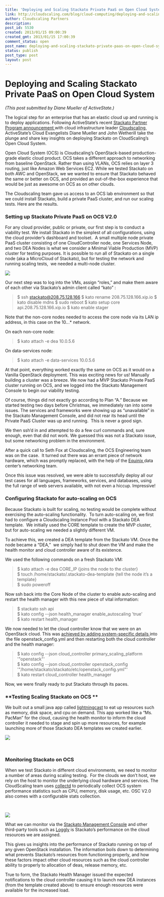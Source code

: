 ```yaml
---
title: 'Deploying and Scaling Stackato Private PaaS on Open Cloud System'
link: http://cloudscaling.com/blog/cloud-computing/deploying-and-scaling-stackato-private-paas-on-open-cloud-system/
author: Cloudscaling Partners
description: 
post_id: 5530
created: 2013/01/15 09:00:39
created_gmt: 2013/01/15 17:00:39
comment_status: open
post_name: deploying-and-scaling-stackato-private-paas-on-open-cloud-system
status: publish
post_type: post
layout: post
---
```


# Deploying and Scaling Stackato Private PaaS on Open Cloud System

_(This post submitted by Diane Mueller of ActiveState.)_

The logical step for an enterprise that has an elastic cloud up and running is to deploy applications. Following ActiveState’s recent [Stackato Partner Program announcement ](http://www.activestate.com/press-releases/activestate-announces-stackato-partner-program)with cloud infrastructure leader [Cloudscaling](http://www.cloudscaling.com/), ActiveState’s Cloud Evangelists Diane Mueller and John Wetherill take the plunge and share key insights on deploying Stackato on CloudScaling’s Open Cloud System.

Open Cloud System (OCS) is Cloudscaling’s OpenStack-based production-grade elastic cloud product. OCS takes a different approach to networking from baseline OpenStack. Rather than using VLANs, OCS relies on layer 3 routing, just like Amazon Web Services EC2. While we tested Stackato on both AWC and OpenStack, we we wanted to ensure that Stackato behaved the same or better on OCS, and provided an out-of-the-box experience that would be just as awesome on OCS as on other clouds.

The Cloudscaling team gave us access to an OCS lab environment so that we could install Stackato, build a private PaaS cluster, and run our scaling tests. Here are the results.

### **Setting up Stackato Private PaaS on OCS V2.0**

For any cloud provider, public or private, our first step is to conduct a viability test. We install Stackato in the simplest of all configurations, using the cloud provider’s dashboard and toolset.  A small multiple node private PaaS cluster consisting of one CloudController node, one Services Node, and two DEA Nodes is what we consider a Minimal Viable Production (MVP) cluster for testing purposes. It is possible to run all of Stackato on a single node (aka a MicroCloud of Stackato), but for testing the network and running scaling tests,  we needed a multi-node cluster.

![](https://lh5.googleusercontent.com/uJtB1UiHSqw9j-Vm01Tk1RD1sPOWM-3N5cay93cWfSpbXpDjhczaDi8bLX1ANfgMuN4siH2J6F9anX1H8vY0deR0WR-V3D1RZ5v_8S3F4tOzAOkT4A)

Our next step was to log into the VMs, assign “roles,” and make them aware of each other via Stackato’s admin client called “kato” :

> $ ssh stackato@208.75.128.166 $ kato rename 208.75.128.166.xip.io $ kato disable mdns $ sudo reboot $ kato setup core api.208.75.128.166.xip.io $ kato enable stager

Note that the non-core nodes needed to access the core node via its LAN ip address, in this case on the 10.*.*.* network.

On each non-core node:

> $ kato attach -e dea 10.0.5.6

On data-services node:

> $ kato attach -e data-services 10.0.5.6

At that point, everything worked exactly the same on OCS as it would on a Vanilla OpenStack deployment. This was exciting news for us! Manually building a cluster was a breeze. We now had a MVP Stackato Private PaaS cluster running on OCS, and we logged into the Stackato Management Console to begin our viability testing.

Of course, things did not exactly go according to Plan “A.” Because we started testing two days before Christmas, we immediately ran into some issues. The services and frameworks were showing up as “unavailable” in the Stackato Management Console, and did not rear its head until the Private PaaS Cluster was up and running.  This is never a good sign.

We then ssh’d in and attempted to do a few curl commands and, sure enough, even that did not work. We guessed this was not a Stackato issue, but some networking problem in the environment.

After a quick call to Seth Fox at Cloudscaling, the OCS Engineering team was on the case.  It turned out there was an errant piece of network hardware, which was promptly replaced, with the help of the [Equinix ](http://equinix.com/)data center’s networking team.

Once this issue was resolved, we were able to successfully deploy all our test cases for all languages, frameworks, services, and databases, using the full range of web servers available, with not even a hiccup. Impressive!

### **Configuring Stackato for auto-scaling on OCS**

Because Stackato is built for scaling, no testing would be complete without exercising the auto-scaling functionality.  To turn auto-scaling on, we first had to configure a Cloudscaling Instance Pool with a Stackato DEA template.  We initially used the CORE template to create the MVP cluster, but for auto-scaling we needed a slightly different VM.

To achieve this, we created a DEA template from the Stackato VM. Once the node became a “DEA,”  we simply had to shut down the VM and make the health monitor and cloud controller aware of its existence.

We used the following commands on a fresh Stackato VM:

> $ kato attach -e dea CORE_IP {joins the node to the cluster}  
$ touch /home/stackato/.stackato-dea-template {tell the node it’s a template}  
$ sudo poweroff

Now ssh back into the Core Node of the cluster to enable auto-scaling and restart the health manager with this new piece of vital information:

> $ stackato ssh api  
$ kato config --json health_manager enable_autoscaling 'true'  
$ kato restart health_manager

We now needed to let the cloud controller know that we were on an OpenStack cloud. This was [achieved by adding system-specific details ](http://docs.stackato.com/cluster/autoscaling.html#ec2-openstack-configuration-file)into  the file openstack_config.yml and then restarting both the cloud controller and the health manager:

> $ kato config --json cloud_controller primary_scaling_platform '"openstack"'  
$ kato config --json cloud_controller openstack_config '"/home/stackato/stackato/etc/openstack_config.yml"'  
$ kato restart cloud_controller health_manager

Now, we were finally ready to put Stackato through its paces.

### **Testing Scaling Stackato on OCS **

We built out a small java app called [lightningcast](http://github.com/tbd) to eat up resources such as memory, disk space, and cpu on demand. This app worked like a “Ms. PacMan” for the cloud, causing the health monitor to inform the cloud controller it needed to stage and spin up more resources, for example launching more of those Stackato DEA templates we created earlier.

![](https://lh5.googleusercontent.com/-B4Q7Hz5z6sFXeS5jj1ZAn56eJC5qiP_M8tTuD8AlY231UqbeN3e52d2Jnb3xMtzgLG1uq_WIDTqr3UIMtRe18TfZOxlvLnuD1zjTpO02UhppkG_1Q)

 

### Monitoring Stackato on OCS

When we test Stackato in different cloud environments, we need to monitor a number of areas during scaling testing.  For the clouds we don’t host, we rely on the host to monitor the underlying cloud hardware and services. The CloudScaling team uses [collectd](http://collectd.org/) to periodically collect OCS system performance statistics such as CPU, memory, disk usage, etc. OSC V2.0 also comes with a configurable stats collection.

 

![](https://lh6.googleusercontent.com/i-IR6rbWOVXPRr3jrqBMyx5RX5SIFfodGFgG-fWl4SbEgzlEeewY9cIB5aG0Yj-aJ2-OliYVZWFYVYV9l1F__4b7f6GimhfI8blFS5yDUtiyOqqdr2w)

What we can monitor via the [Stackato Management Console](http://linktotheconsoleimageabove.com/) and other third-party tools such as [Loggly](http://loggly.com/) is Stackato’s performance on the cloud resources we are assigned.

This gives us insights into the performance of Stackato running on top of any given OpenStack installation. The information boils down to determining what prevents Stackato’s resources from functioning properly, and how these factors impact other cloud resources such as the cloud controller ability to properly to allocation of deas, release memory, etc.

True to form, the Stackato Health Manager issued the expected notifications to the cloud controller causing it to launch new DEA instances (from the template created above) to ensure enough resources were available for the increased load.